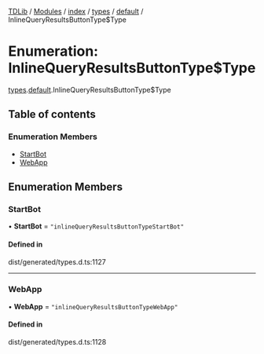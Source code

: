 [TDLib](../README.md) / [Modules](../modules.md) / [index](../modules/index.md) / [types](../modules/index.types.md) / [default](../modules/index.types.default.md) / InlineQueryResultsButtonType$Type

# Enumeration: InlineQueryResultsButtonType$Type

[types](../modules/index.types.md).[default](../modules/index.types.default.md).InlineQueryResultsButtonType$Type

## Table of contents

### Enumeration Members

- [StartBot](index.types.default.InlineQueryResultsButtonType_Type.md#startbot)
- [WebApp](index.types.default.InlineQueryResultsButtonType_Type.md#webapp)

## Enumeration Members

### StartBot

• **StartBot** = ``"inlineQueryResultsButtonTypeStartBot"``

#### Defined in

dist/generated/types.d.ts:1127

___

### WebApp

• **WebApp** = ``"inlineQueryResultsButtonTypeWebApp"``

#### Defined in

dist/generated/types.d.ts:1128

